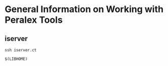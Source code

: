 # General Information on Working with Peralex Tools

## iserver

```
ssh iserver.ct
```

`$(LIBHOME)`
